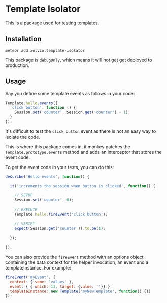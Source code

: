 Template Isolator
=================

This is a package used for testing templates.


Installation
------------

`meteor add xolvio:template-isolator`

This package is `debugOnly`, which means it will not get get deployed to production.

Usage
-----

Say you define some template events as follows in your code:

```javascript
Template.hello.events({
  'click button': function () {
    Session.set('counter', Session.get('counter') + 1);
  }
});
```

It's difficult to test the `click button` event as there is not an easy way to isolate the code.

This is where this package comes in, it monkey patches the `Template.prototype.events` method and
adds an interceptor that stores the event code.

To get the event code in your tests, you can do this:

```javascript
describe('Hello events', function() {
   
  it('increments the session when button is clicked', function() {
   
    // SETUP
    Session.set('counter', 0);
   
    // EXECUTE
    Template.hello.fireEvent('click button');
   
    // VERIFY
    expect(Session.get('counter')).to.be(1);
   
  });
   
});
```


You can also provide the `fireEvent` method with an options object containing the data context for
the helper invocation, an event and a templateInstance. For example:

```javascript
fireEvent('myEvent', {
  context: { some: 'values' },
  event: { { which: 13, target: {value: ''}} },
  templateInstance: new Template('myNewTemplate', function() {})
});
```
